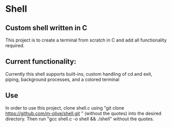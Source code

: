 # Shell

## Custom shell written in C
This project is to create a terminal from scratch in C and add all functionality required.

## Current functionality:
Currently this shell supports built-ins, custom handling of cd and exit, piping, background processes, and a colored terminal

## Use
In order to use this project, clone shell.c using "git clone https://github.com/m-olive/shell.git " (without the quotes) into the desired directory. Then run "gcc shell.c -o shell && ./shell" without the quotes.
